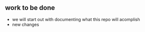## work to be done

- we will start out with documenting what this repo will acomplish
- new changes
